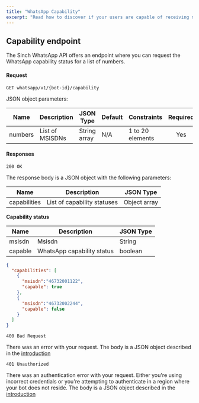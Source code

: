 ```yaml
---
title: "WhatsApp Capability"
excerpt: "Read how to discover if your users are capable of receiving messages via WhatsApp."
---
```


## Capability endpoint

The Sinch WhatsApp API offers an endpoint where you can request the WhatsApp capability status for a
list of numbers.

#### Request

`GET whatsapp/v1/{bot-id}/capability`

JSON object parameters:

| Name    | Description                      | JSON Type    | Default    | Constraints           | Required |
| ------- | -------------------------------- | ------------ | ---------- | --------------------- | :------: |
| numbers | List of MSISDNs                  | String array | N/A        | 1 to 20 elements      | Yes      |

#### Responses

`200 OK`

The response body is a JSON object with the following parameters:

|Name        | Description                         | JSON Type    |
|------------|------------------------------------ |--------------|
|capabilities| List of capability statuses         | Object array |

**Capability status**

|Name        | Description                         | JSON Type    |
|------------|------------------------------------ |--------------|
|msisdn      | Msisdn                              | String       |
|capable     | WhatsApp capability status          | boolean      |

```json
{
  "capabilities": [
    {
      "msisdn":"46732001122",
      "capable": true
    },
    {
      "msisdn":"46732002244",
      "capable": false
    }
  ]
}
```

`400 Bad Request`

There was an error with your request. The body is a JSON object described in the [introduction](doc:whatsapp-introduction#section-http-errors)

`401 Unauthorized`

There was an authentication error with your request. Either you're using incorrect credentials or you're attempting to authenticate
in a region where your bot does not reside. The body is a JSON object described in the [introduction](doc:whatsapp-introduction#section-http-errors)
